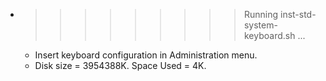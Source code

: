 * >>>>>>>>> Running inst-std-system-keyboard.sh ...
  * Insert keyboard configuration in Administration menu.
  * Disk size = 3954388K. Space Used = 4K.
